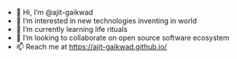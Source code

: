- 👋 Hi, I’m @ajit-gaikwad
- 👀 I’m interested in new technologies inventing in world 
- 🌱 I’m currently learning life rituals
- 💞️ I’m looking to collaborate on open source software ecosystem
- 📫 Reach me at https://ajit-gaikwad.github.io/

<!---
ajit-gaikwad/ajit-gaikwad is a ✨ special ✨ repository because its `README.md` (this file) appears on your GitHub profile.
You can click the Preview link to take a look at your changes.
--->
